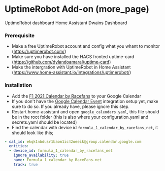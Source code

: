 # UptimeRobot Add-on (more_page)
UptimeRobot dashboard Home Assistant Dwains Dashboard

### Prerequisite
- Make a free UptimeRobot account and config what you whant to monitor (https://uptimerobot.com/) 
- Make sure you have installed the HACS fronted uptime-card (https://github.com/dylandoamaral/uptime-card)
- Make the intergration with UptimeRobot in Home Assistant (https://www.home-assistant.io/integrations/uptimerobot/)

### Installation
- Add the [F1 2021 Calendar by Racefans](https://www.racefans.net/contact/f1-fanatic-calendar/) to your Google Calendar
- If you don't have the [Google Calendar Event](https://www.home-assistant.io/integrations/calendar.google/) integration setup yet, make sure to do so. If you already have, please ignore this step.
- Restart home-assistant and open `google_calendars.yaml`, this file should be in the root folder (this is also where your configuration.yaml and secrets.yaml should be located)
- Find the calendar with device id `formula_1_calendar_by_racefans_net`, it should look like this;
```yaml
- cal_id: ekqk1nbdusr1baon1ic42oeeik@group.calendar.google.com
  entities:
  - device_id: formula_1_calendar_by_racefans_net
    ignore_availability: true
    name: Formula 1 calendar by RaceFans.net
    track: true
``` 

